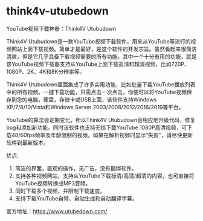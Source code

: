 # think4v-utubedown

YouTube视频下载神器：Think4V Utubudown

Think4V Utubudown是一款YouTube视频下载软件，用来从YouTube等流行的视频网站上面下载视频。简单才是最好，是这个软件的开发宗旨。虽然看起来很简洁清爽，但是它几乎具备下载视频需要的所有功能。其中一个十分有用的功能，就是该YouTube视频下载器支持从YouTube上面下载高清和超清视频，比如720P、1080P、2K、4K和8K分辨率等。


Think4V Utubudown里面集成了许多实用功能，比如批量下载YouTube播放列表中的所有视频。一键下载功能，只需点击一次点击，你便可以将YouTube视频保存到您的电脑，硬盘，存储卡或USB上面，该软件支持Windows XP/7/8/10/Vista和Windows Server 2003/2008/2012/2016/2019等平台。


YouTube的算法会定期变化，所以Think4V Utubudown会相应地升级代码，修复bug和添加新功能。同时该软件也支持无损下载YouTube 1080P高清视频，可下载48/60fps帧率及年龄限制的视频。如果在解析视频时显示“失败”，请尽快更新软件到最新版本。


优点:
1. 简洁的界面，直观的操作，无广告，没有捆绑软件。
2. 支持各种视频网站，支持从YouTube下载标清/高清/超清的内容，也可直接将YouTube视频转换成MP3音频。
3. 同时下载多个视频，并限制下载速度。
4. 支持下载YouTube自带、自动生成和自动翻译字幕。


官方地址：https://www.utubedown.com/
